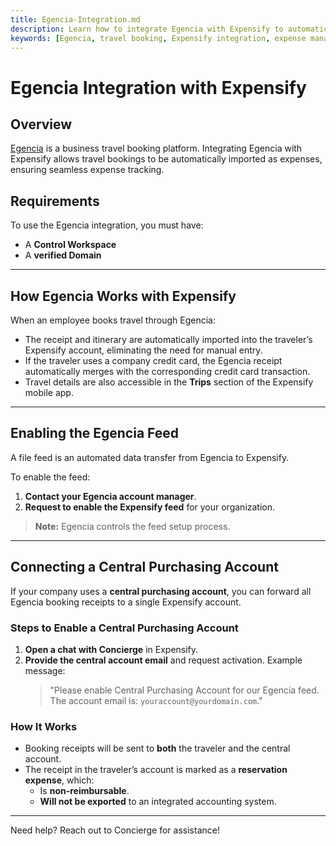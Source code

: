 ```yaml
---
title: Egencia-Integration.md
description: Learn how to integrate Egencia with Expensify to automatically import travel booking receipts and expenses.
keywords: [Egencia, travel booking, Expensify integration, expense management, automated receipts]
---
```


# Egencia Integration with Expensify

## Overview
[Egencia](https://www.egencia.com/en/) is a business travel booking platform. Integrating Egencia with Expensify allows travel bookings to be automatically imported as expenses, ensuring seamless expense tracking.

## Requirements
To use the Egencia integration, you must have:
- A **Control Workspace**
- A **verified Domain**

---

## How Egencia Works with Expensify
When an employee books travel through Egencia:
- The receipt and itinerary are automatically imported into the traveler’s Expensify account, eliminating the need for manual entry.
- If the traveler uses a company credit card, the Egencia receipt automatically merges with the corresponding credit card transaction.
- Travel details are also accessible in the **Trips** section of the Expensify mobile app.

---

## Enabling the Egencia Feed
A file feed is an automated data transfer from Egencia to Expensify.

To enable the feed:
1. **Contact your Egencia account manager**.
2. **Request to enable the Expensify feed** for your organization.

> **Note:** Egencia controls the feed setup process.

---

## Connecting a Central Purchasing Account
If your company uses a **central purchasing account**, you can forward all Egencia booking receipts to a single Expensify account.

### Steps to Enable a Central Purchasing Account
1. **Open a chat with Concierge** in Expensify.
2. **Provide the central account email** and request activation. Example message:
   > "Please enable Central Purchasing Account for our Egencia feed. The account email is: `youraccount@yourdomain.com`."

### How It Works
- Booking receipts will be sent to **both** the traveler and the central account.
- The receipt in the traveler’s account is marked as a **reservation expense**, which:
  - Is **non-reimbursable**.
  - **Will not be exported** to an integrated accounting system.

---

Need help? Reach out to Concierge for assistance!

